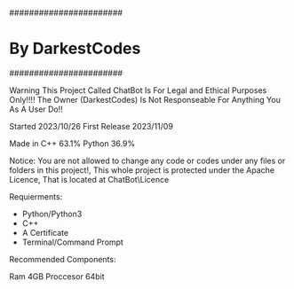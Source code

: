 #######################
#   By DarkestCodes   #
#######################

Warning This Project Called ChatBot Is For Legal and Ethical Purposes Only!!!!
The Owner (DarkestCodes) Is Not Responseable For Anything You As A User Do!!


Started 2023/10/26
First Release 2023/11/09

Made in C++ 63.1% Python 36.9%

Notice: You are not allowed to change any code or codes under any files or folders in this project!,
This whole project is protected under the Apache Licence, That is located at ChatBot\Licence

Requierments:

- Python/Python3
- C++
- A Certificate
- Terminal/Command Prompt

Recommended Components:

Ram 4GB
Proccesor 64bit

